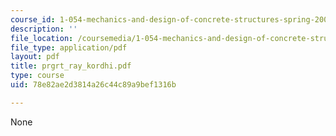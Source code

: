 ```yaml
---
course_id: 1-054-mechanics-and-design-of-concrete-structures-spring-2004
description: ''
file_location: /coursemedia/1-054-mechanics-and-design-of-concrete-structures-spring-2004/78e82ae2d3814a26c44c89a9bef1316b_prgrt_ray_kordhi.pdf
file_type: application/pdf
layout: pdf
title: prgrt_ray_kordhi.pdf
type: course
uid: 78e82ae2d3814a26c44c89a9bef1316b

---
```

None